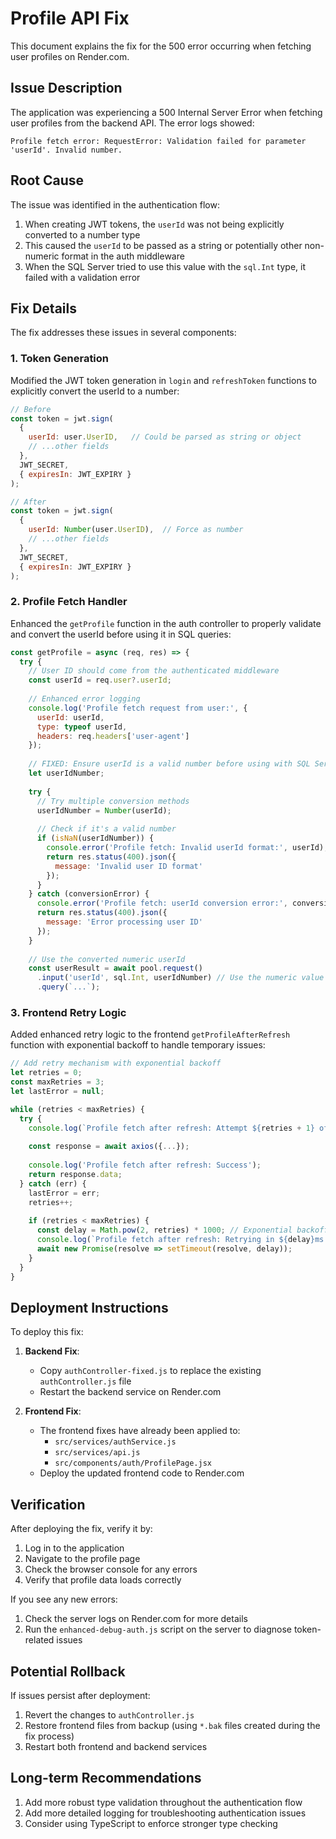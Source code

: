# Profile API Fix

This document explains the fix for the 500 error occurring when fetching user profiles on Render.com.

## Issue Description

The application was experiencing a 500 Internal Server Error when fetching user profiles from the backend API. The error logs showed:

```
Profile fetch error: RequestError: Validation failed for parameter 'userId'. Invalid number.
```

## Root Cause

The issue was identified in the authentication flow:

1. When creating JWT tokens, the `userId` was not being explicitly converted to a number type
2. This caused the `userId` to be passed as a string or potentially other non-numeric format in the auth middleware
3. When the SQL Server tried to use this value with the `sql.Int` type, it failed with a validation error

## Fix Details

The fix addresses these issues in several components:

### 1. Token Generation

Modified the JWT token generation in `login` and `refreshToken` functions to explicitly convert the userId to a number:

```javascript
// Before
const token = jwt.sign(
  { 
    userId: user.UserID,   // Could be parsed as string or object
    // ...other fields
  },
  JWT_SECRET,
  { expiresIn: JWT_EXPIRY }
);

// After
const token = jwt.sign(
  { 
    userId: Number(user.UserID),  // Force as number
    // ...other fields
  },
  JWT_SECRET,
  { expiresIn: JWT_EXPIRY }
);
```

### 2. Profile Fetch Handler

Enhanced the `getProfile` function in the auth controller to properly validate and convert the userId before using it in SQL queries:

```javascript
const getProfile = async (req, res) => {
  try {
    // User ID should come from the authenticated middleware
    const userId = req.user?.userId;
    
    // Enhanced error logging
    console.log('Profile fetch request from user:', {
      userId: userId,
      type: typeof userId,
      headers: req.headers['user-agent']
    });
    
    // FIXED: Ensure userId is a valid number before using with SQL Server
    let userIdNumber;
    
    try {
      // Try multiple conversion methods
      userIdNumber = Number(userId);
      
      // Check if it's a valid number
      if (isNaN(userIdNumber)) {
        console.error('Profile fetch: Invalid userId format:', userId);
        return res.status(400).json({ 
          message: 'Invalid user ID format' 
        });
      }
    } catch (conversionError) {
      console.error('Profile fetch: userId conversion error:', conversionError);
      return res.status(400).json({ 
        message: 'Error processing user ID'
      });
    }
    
    // Use the converted numeric userId
    const userResult = await pool.request()
      .input('userId', sql.Int, userIdNumber) // Use the numeric value
      .query(`...`);
```

### 3. Frontend Retry Logic

Added enhanced retry logic to the frontend `getProfileAfterRefresh` function with exponential backoff to handle temporary issues:

```javascript
// Add retry mechanism with exponential backoff
let retries = 0;
const maxRetries = 3;
let lastError = null;

while (retries < maxRetries) {
  try {
    console.log(`Profile fetch after refresh: Attempt ${retries + 1} of ${maxRetries}`);
    
    const response = await axios({...});
    
    console.log('Profile fetch after refresh: Success');
    return response.data;
  } catch (err) {
    lastError = err;
    retries++;
    
    if (retries < maxRetries) {
      const delay = Math.pow(2, retries) * 1000; // Exponential backoff: 2s, 4s, 8s
      console.log(`Profile fetch after refresh: Retrying in ${delay}ms...`);
      await new Promise(resolve => setTimeout(resolve, delay));
    }
  }
}
```

## Deployment Instructions

To deploy this fix:

1. **Backend Fix**:
   - Copy `authController-fixed.js` to replace the existing `authController.js` file
   - Restart the backend service on Render.com

2. **Frontend Fix**:
   - The frontend fixes have already been applied to:
     - `src/services/authService.js`
     - `src/services/api.js`
     - `src/components/auth/ProfilePage.jsx`
   - Deploy the updated frontend code to Render.com

## Verification

After deploying the fix, verify it by:

1. Log in to the application
2. Navigate to the profile page
3. Check the browser console for any errors
4. Verify that profile data loads correctly

If you see any new errors:

1. Check the server logs on Render.com for more details
2. Run the `enhanced-debug-auth.js` script on the server to diagnose token-related issues

## Potential Rollback

If issues persist after deployment:

1. Revert the changes to `authController.js`
2. Restore frontend files from backup (using `*.bak` files created during the fix process)
3. Restart both frontend and backend services

## Long-term Recommendations

1. Add more robust type validation throughout the authentication flow
2. Add more detailed logging for troubleshooting authentication issues
3. Consider using TypeScript to enforce stronger type checking